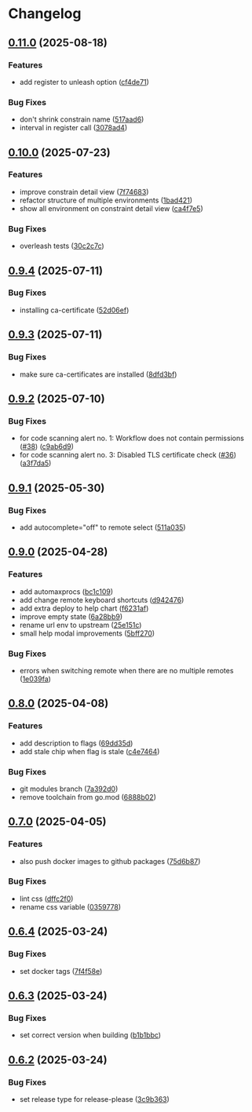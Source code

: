 # Changelog

## [0.11.0](https://github.com/Iandenh/overleash/compare/v0.10.0...v0.11.0) (2025-08-18)


### Features

* add register to unleash option ([cf4de71](https://github.com/Iandenh/overleash/commit/cf4de7130c5064bb00c3bcbacea31f83aa27340c))


### Bug Fixes

* don't shrink constrain name ([517aad6](https://github.com/Iandenh/overleash/commit/517aad66e650d27f515e3c891c20bca5a413238c))
* interval in register call ([3078ad4](https://github.com/Iandenh/overleash/commit/3078ad4b1fa06ea31730e811117aa69c396aa0b1))

## [0.10.0](https://github.com/Iandenh/overleash/compare/v0.9.4...v0.10.0) (2025-07-23)


### Features

* improve constrain detail view ([7f74683](https://github.com/Iandenh/overleash/commit/7f74683d17afc81fa27c2e8610b18b415c63c3d3))
* refactor structure of multiple environments ([1bad421](https://github.com/Iandenh/overleash/commit/1bad421df94707e5bc9c17d8fb4c2671874a7f46))
* show all environment on constraint detail view ([ca4f7e5](https://github.com/Iandenh/overleash/commit/ca4f7e526b748d55f9dbe23baffb25138fb3c1e6))


### Bug Fixes

* overleash tests ([30c2c7c](https://github.com/Iandenh/overleash/commit/30c2c7cf6c4682321a0f236e7a162a8f9b91c3a9))

## [0.9.4](https://github.com/Iandenh/overleash/compare/v0.9.3...v0.9.4) (2025-07-11)


### Bug Fixes

* installing ca-certificate ([52d06ef](https://github.com/Iandenh/overleash/commit/52d06efe745272f463021123f52ff690bba00154))

## [0.9.3](https://github.com/Iandenh/overleash/compare/v0.9.2...v0.9.3) (2025-07-11)


### Bug Fixes

* make sure ca-certificates are installed ([8dfd3bf](https://github.com/Iandenh/overleash/commit/8dfd3bfcebd0caf8cf697be5537fcbec002c7423))

## [0.9.2](https://github.com/Iandenh/overleash/compare/v0.9.1...v0.9.2) (2025-07-10)


### Bug Fixes

* for code scanning alert no. 1: Workflow does not contain permissions ([#38](https://github.com/Iandenh/overleash/issues/38)) ([c9ab6d9](https://github.com/Iandenh/overleash/commit/c9ab6d9e3a36dfcc2ab068451657b61560ac6ecf))
* for code scanning alert no. 3: Disabled TLS certificate check ([#36](https://github.com/Iandenh/overleash/issues/36)) ([a3f7da5](https://github.com/Iandenh/overleash/commit/a3f7da5418ff72132346ee7a8bc49687ff2691ea))

## [0.9.1](https://github.com/Iandenh/overleash/compare/v0.9.0...v0.9.1) (2025-05-30)


### Bug Fixes

* add autocomplete="off" to remote select ([511a035](https://github.com/Iandenh/overleash/commit/511a035297fd5e9b65629d7f02dfb124f63eea4f))

## [0.9.0](https://github.com/Iandenh/overleash/compare/v0.8.0...v0.9.0) (2025-04-28)


### Features

* add automaxprocs ([bc1c109](https://github.com/Iandenh/overleash/commit/bc1c109714b488846baa5a1531000f1a4b3cf5a8))
* add change remote keyboard shortcuts ([d942476](https://github.com/Iandenh/overleash/commit/d9424766ccef81bcd3ad46caf343d4d0b1216838))
* add extra deploy to help chart ([f6231af](https://github.com/Iandenh/overleash/commit/f6231afd3c800e0e77164938b912736288cf6ca2))
* improve empty state ([6a28bb9](https://github.com/Iandenh/overleash/commit/6a28bb9c2ca0b0184d0bbed60b57bba232c3af85))
* rename url env to upstream ([25e151c](https://github.com/Iandenh/overleash/commit/25e151c11928ecf331a1e19b5a3e1bcf2de1cb6a))
* small help modal improvements ([5bff270](https://github.com/Iandenh/overleash/commit/5bff270fd589310e1c7ec4e1d2a1355851e3717f))


### Bug Fixes

* errors when switching remote when there are no multiple remotes ([1e039fa](https://github.com/Iandenh/overleash/commit/1e039fa142951e44d20bb585dd18b4239284e1e4))

## [0.8.0](https://github.com/Iandenh/overleash/compare/v0.7.0...v0.8.0) (2025-04-08)


### Features

* add description to flags ([69dd35d](https://github.com/Iandenh/overleash/commit/69dd35d6457b2dd875494e7775ed914c47c7912f))
* add stale chip when flag is stale ([c4e7464](https://github.com/Iandenh/overleash/commit/c4e7464ac1d586eb034d036c80e4a14da2e97c63))


### Bug Fixes

* git modules branch ([7a392d0](https://github.com/Iandenh/overleash/commit/7a392d0d5bc8237b335de04bb9eba91486eea46b))
* remove toolchain from go.mod ([6888b02](https://github.com/Iandenh/overleash/commit/6888b0211efd4c681b56a45a783378a14f93117e))

## [0.7.0](https://github.com/Iandenh/overleash/compare/v0.6.4...v0.7.0) (2025-04-05)


### Features

* also push docker images to github packages ([75d6b87](https://github.com/Iandenh/overleash/commit/75d6b87a95d0cf67816c6436930852b69eafd45c))


### Bug Fixes

* lint css ([dffc2f0](https://github.com/Iandenh/overleash/commit/dffc2f0916c374a49fc31cbb231117010d49ee5b))
* rename css variable ([0359778](https://github.com/Iandenh/overleash/commit/0359778f453c41787202c6ef5fd67903d55d2d77))

## [0.6.4](https://github.com/Iandenh/overleash/compare/v0.6.3...v0.6.4) (2025-03-24)


### Bug Fixes

* set docker tags ([7f4f58e](https://github.com/Iandenh/overleash/commit/7f4f58eb74b1e24b4461d1a1fa107bccb2f20c81))

## [0.6.3](https://github.com/Iandenh/overleash/compare/v0.6.2...v0.6.3) (2025-03-24)


### Bug Fixes

* set correct version when building ([b1b1bbc](https://github.com/Iandenh/overleash/commit/b1b1bbcb8b015274750d9ee660520de3299d4f41))

## [0.6.2](https://github.com/Iandenh/overleash/compare/0.6.1...v0.6.2) (2025-03-24)


### Bug Fixes

* set release type for release-please ([3c9b363](https://github.com/Iandenh/overleash/commit/3c9b363095d2076f310bb14be23e4b6bbcd52c96))
